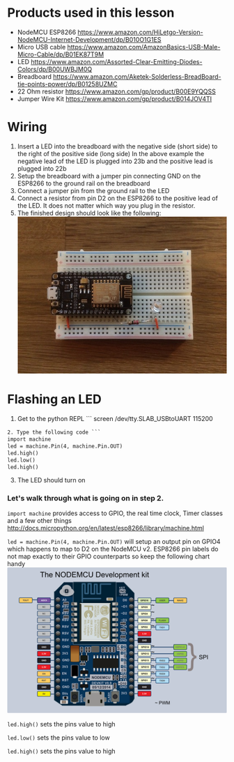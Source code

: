 # Products used in this lesson
* NodeMCU ESP8266 <https://www.amazon.com/HiLetgo-Version-NodeMCU-Internet-Development/dp/B010O1G1ES>
* Micro USB cable <https://www.amazon.com/AmazonBasics-USB-Male-Micro-Cable/dp/B01EK87T9M>
* LED <https://www.amazon.com/Assorted-Clear-Emitting-Diodes-Colors/dp/B00UWBJM0Q>
* Breadboard <https://www.amazon.com/Aketek-Solderless-BreadBoard-tie-points-power/dp/B01258UZMC>
* 22 Ohm resistor <https://www.amazon.com/gp/product/B00E9YQQSS>
* Jumper Wire Kit <https://www.amazon.com/gp/product/B014JOV4TI>

# Wiring 
1. Insert a LED into the breadboard with the negative side (short side) to the right of the positive side (long side)
In the above example the negative lead of the LED is plugged into 23b and the positive lead is plugged into 22b
2. Setup the breadboard with a jumper pin connecting GND on the ESP8266 to the ground rail on the breadboard
3. Connect a jumper pin from the ground rail to the LED
4. Connect a resistor from pin D2 on the ESP8266 to the positive lead of the LED. It does not matter which way you plug in the resistor.
5. The finished design should look like the following:
![alt text](images/IMG_6718.JPG "ESP8266 Layout")

# Flashing an LED
1. Get to the python REPL ```
screen /dev/tty.SLAB_USBtoUART 115200
```
2. Type the following code ```
import machine
led = machine.Pin(4, machine.Pin.OUT)
led.high()
led.low()
led.high()
```
3. The LED should turn on

### Let's walk through what is going on in step 2.
`import machine` provides access to GPIO, the real time clock, Timer classes and a few other things <http://docs.micropython.org/en/latest/esp8266/library/machine.html>

`led = machine.Pin(4, machine.Pin.OUT)` will setup an output pin on GPIO4 which happens to map to D2 on the NodeMCU v2. ESP8266 pin labels do not map exactly to their GPIO counterparts so keep the following chart handy
![alt text](images/df994028721a8bdf.png "NodeMCU v2 Pin Layout")

`led.high()` sets the pins value to high

`led.low()` sets the pins value to low

`led.high()` sets the pins value to high
